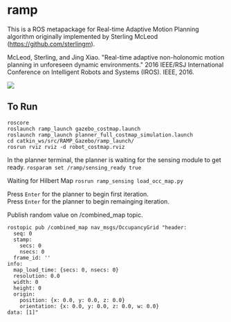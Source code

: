 ramp
====

This is a ROS metapackage for Real-time Adaptive Motion Planning algorithm originally implemented by Sterling McLeod (https://github.com/sterlingm).

McLeod, Sterling, and Jing Xiao. "Real-time adaptive non-holonomic motion planning in unforeseen dynamic environments." 2016 IEEE/RSJ International Conference on Intelligent Robots and Systems (IROS). IEEE, 2016.

![](/results/ramp_gazebo.gif)

## To Run 
```
roscore
roslaunch ramp_launch gazebo_costmap.launch 
roslaunch ramp_launch planner_full_costmap_simulation.launch 
cd catkin_ws/src/RAMP_Gazebo/ramp_launch/
rosrun rviz rviz -d robot_costmap.rviz
```
In the planner terminal, the planner is waiting for the sensing module to get ready.
`rosparam set /ramp/sensing_ready true`

Waiting for Hilbert Map
`rosrun ramp_sensing load_occ_map.py`

Press `Enter` for the planner to begin first iteration.  
Press `Enter` for the planner to begin remainging iteration.

Publish random value on /combined_map topic.
```
rostopic pub /combined_map nav_msgs/OccupancyGrid "header:
  seq: 0
  stamp:
    secs: 0
    nsecs: 0
  frame_id: ''
info:
  map_load_time: {secs: 0, nsecs: 0}
  resolution: 0.0
  width: 0
  height: 0
  origin:
    position: {x: 0.0, y: 0.0, z: 0.0}
    orientation: {x: 0.0, y: 0.0, z: 0.0, w: 0.0}
data: [1]" 
```